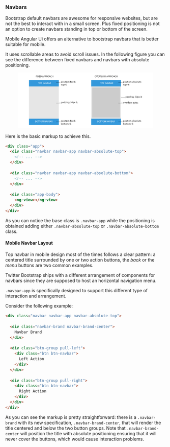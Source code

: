 ### Navbars

Bootstrap default navbars are awesome for responsive websites, but are not the best to interact with in a small screen. Plus fixed positioning is not an option to create navbars standing in top or bottom of the screen.

Mobile Angular Ui offers an alternative to bootstrap navbars that is better suitable for mobile.

It uses scrollable areas to avoid scroll issues. In the following figure you can see the difference between fixed navbars and navbars with absolute positioning.

<figure class="full-width-figure">
  <img src="/assets/img/figs/fixed-overflow.png" alt=""/>
</figure>

Here is the basic markup to achieve this.

``` html
<div class="app">
  <div class="navbar navbar-app navbar-absolute-top">
    <!-- ... -->
  </div>

  <div class="navbar navbar-app navbar-absolute-bottom">
    <!-- ... -->
  </div>

  <div class="app-body">
    <ng-view></ng-view>
  </div>
</div>
```

As you can notice the base class is `.navbar-app` while the positioning is obtained adding either `.navbar-absolute-top` or `.navbar-absolute-bottom` class.

#### Mobile Navbar Layout

Top navbar in mobile design most of the times follows a clear pattern: a centered title surrounded by one or two action buttons, the _back_ or the _menu_ buttons are two common examples.

Twitter Bootstrap ships with a different arrangement of components for navbars since they are supposed to host an horizontal navigation menu.

`.navbar-app` is specifically designed to support this different type of interaction and arrangement.

Consider the following example:

``` html
<div class="navbar navbar-app navbar-absolute-top">

  <div class="navbar-brand navbar-brand-center">
    Navbar Brand
  </div>

  <div class="btn-group pull-left">
    <div class="btn btn-navbar">
      Left Action
    </div>
  </div>

  <div class="btn-group pull-right">
    <div class="btn btn-navbar">
      Right Action
    </div>
  </div>
</div>

```

As you can see the markup is pretty straightforward: there is a `.navbar-brand` with its new specification, `.navbar-brand-center`, that will render the title centered and below the two button groups. Note that `.navbar-brand-center` will position the title with absolute positioning ensuring that it will never cover the buttons, which would cause interaction problems.
